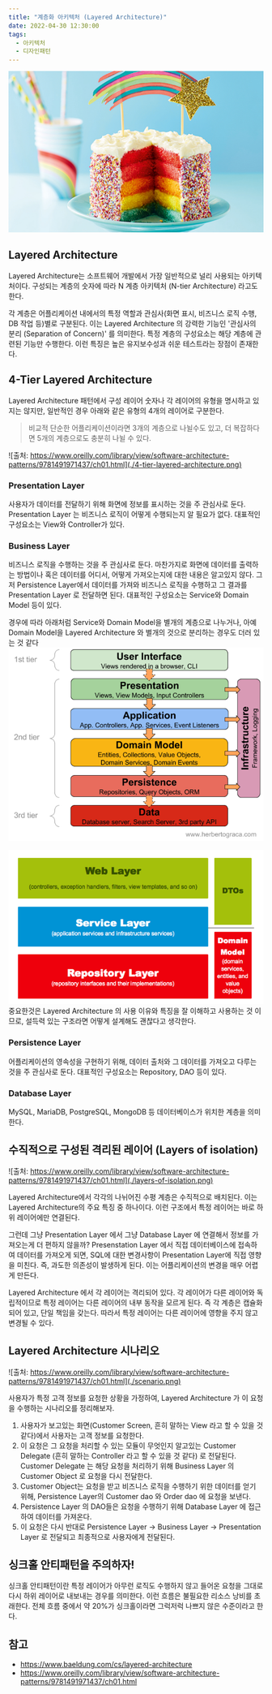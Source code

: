 ```yaml
---
title: "계층화 아키텍처 (Layered Architecture)"
date: 2022-04-30 12:30:00
tags:
  - 아키텍처
  - 디자인패턴
---
```


![](./layer-cake.jpeg)

## Layered Architecture

Layered Architecture는 소프트웨어 개발에서 가장 일반적으로 널리 사용되는 아키텍처이다. 구성되는 계층의 숫자에 따라 N 계층 아키텍처 (N-tier Architecture) 라고도 한다.

각 계층은 어플리케이션 내에서의 특정 역할과 관심사(화면 표시, 비즈니스 로직 수행, DB 작업 등)별로 구분된다. 이는 Layered Architecture 의 강력한 기능인 '관심사의 분리 (Separation of Concern)' 를 의미한다. 특정 계층의 구성요소는 해당 계층에 관련된 기능만 수행한다. 이런 특징은 높은 유지보수성과 쉬운 테스트라는 장점이 존재한다.

## 4-Tier Layered Architecture

Layered Architecture 패턴에서 구성 레이어 숫자나 각 레이어의 유형을 명시하고 있지는 않지만, 일반적인 경우 아래와 같은 유형의 4개의 레이어로 구분한다.

> 비교적 단순한 어플리케이션이라면 3개의 계층으로 나뉠수도 있고, 더 복잡하다면 5개의 계층으로도 충분히 나뉠 수 있다.

![출처: https://www.oreilly.com/library/view/software-architecture-patterns/9781491971437/ch01.html](./4-tier-layered-architecture.png)

### Presentation Layer

사용자가 데이터를 전달하기 위해 화면에 정보를 표시하는 것을 주 관심사로 둔다. Presentation Layer 는 비즈니스 로직이 어떻게 수행되는지 알 필요가 없다. 대표적인 구성요소는 View와 Controller가 있다.

### Business Layer

비즈니스 로직을 수행하는 것을 주 관심사로 둔다. 마찬가지로 화면에 데이터를 출력하는 방법이나 혹은 데이터를 어디서, 어떻게 가져오는지에 대한 내용은 알고있지 않다. 그저 Persistence Layer에서 데이터를 가져와 비즈니스 로직을 수행하고 그 결과를 Presentation Layer 로 전달하면 된다. 대표적인 구성요소는 Service와 Domain Model 등이 있다.

경우에 따라 아래처럼 Service와 Domain Model을 별개의 계층으로 나누거나, 아예 Domain Model을 Layered Architecture 와 별개의 것으로 분리하는 경우도 더러 있는 것 같다
![Service와 Domain Model을 서로 다른 계층으로 분리](./layered-architecture-1.png)

![Domain Model을 별개의 것으로 분리](./layered-architecture-2.png)
중요한것은 Layered Architecture 의 사용 이유와 특징을 잘 이해하고 사용하는 것 이므로, 설득력 있는 구조라면 어떻게 설계해도 괜찮다고 생각한다.

### Persistence Layer

어플리케이션의 영속성을 구현하기 위해, 데이터 출처와 그 데이터를 가져오고 다루는 것을 주 관심사로 둔다. 대표적인 구성요소는 Repository, DAO 등이 있다.

### Database Layer

MySQL, MariaDB, PostgreSQL, MongoDB 등 데이터베이스가 위치한 계층을 의미한다.

## 수직적으로 구성된 격리된 레이어 (Layers of isolation)

![출처: https://www.oreilly.com/library/view/software-architecture-patterns/9781491971437/ch01.html](./layers-of-isolation.png)

Layered Architecture에서 각각의 나뉘어진 수평 계층은 수직적으로 배치된다. 이는 Layered Architecture의 주요 특징 중 하나이다. 이런 구조에서 특정 레이어는 바로 하위 레이어에만 연결된다.

그런데 그냥 Presentation Layer 에서 그냥 Database Layer 에 연결해서 정보를 가져오는게 더 편하지 않을까? Presenstation Layer 에서 직접 데이터베이스에 접속하여 데이터를 가져오게 되면, SQL에 대한 변경사항이 Presentation Layer에 직접 영향을 미친다. 즉, 과도한 의존성이 발생하게 된다. 이는 어플리케이션의 변경을 매우 어렵게 만든다.

Layered Architecture 에서 각 레이어는 격리되어 있다. 각 레이어가 다른 레이어와 독립적이므로 특정 레이어는 다른 레이어의 내부 동작을 모르게 된다. 즉 각 계층은 캡슐화되어 있고, 단일 책임을 갖는다. 따라서 특정 레이어는 다른 레이어에 영향을 주지 않고 변경될 수 있다.

## Layered Architecture 시나리오

![출처: https://www.oreilly.com/library/view/software-architecture-patterns/9781491971437/ch01.html](./scenario.png)

사용자가 특정 고객 정보를 요청한 상황을 가정하여, Layered Architecture 가 이 요청을 수행하는 시나리오를 정리해보자.

1. 사용자가 보고있는 화면(Customer Screen, 흔히 말하는 View 라고 할 수 있을 것 같다)에서 사용자는 고객 정보를 요청한다.
2. 이 요청은 그 요청을 처리할 수 있는 모듈이 무엇인지 알고있는 Customer Delegate (흔히 말하는 Controller 라고 할 수 있을 것 같다) 로 전달된다. Customer Delegate 는 해당 요청을 처리하기 위해 Business Layer 의 Customer Object 로 요청을 다시 전달한다.
3. Customer Object는 요청을 받고 비즈니스 로직을 수행하기 위한 데이터를 얻기 위해, Persistence Layer의 Customer dao 와 Order dao 에 요청을 보낸다.
4. Persistence Layer 의 DAO들은 요청을 수행하기 위해 Database Layer 에 접근하여 데이터를 가져온다.
5. 이 요청은 다시 반대로 Persistence Layer → Business Layer → Presentation Layer 로 전달되고 최종적으로 사용자에게 전달된다.

## 싱크홀 안티패턴을 주의하자!

싱크홀 안티패턴이란 특정 레이어가 아무런 로직도 수행하지 않고 들어온 요청을 그대로 다시 하위 레이어로 내보내는 경우를 의미한다. 이런 흐름은 불필요한 리소스 낭비를 초래한다. 전체 흐름 중에서 약 20%가 싱크홀이라면 그럭저럭 나쁘지 않은 수준이라고 한다.

## 참고

- https://www.baeldung.com/cs/layered-architecture
- https://www.oreilly.com/library/view/software-architecture-patterns/9781491971437/ch01.html
